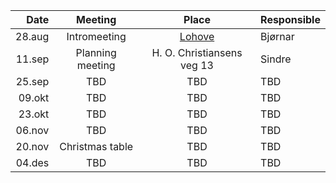 |   Date |     Meeting      |                         Place                       | Responsible |
| -----: | :--------------: | :-------------------------------------------------: | :---------- |
| 28.aug |   Intromeeting   | [Lohove](https://maps.app.goo.gl/SRm4eoELUiJ5PFeK8) | Bjørnar     |
| 11.sep | Planning meeting |            H. O. Christiansens veg 13               | Sindre      |
| 25.sep |       TBD        |                          TBD                        | TBD         |
| 09.okt |       TBD        |                          TBD                        | TBD         |
| 23.okt |       TBD        |                          TBD                        | TBD         |
| 06.nov |       TBD        |                          TBD                        | TBD         |
| 20.nov | Christmas table  |                          TBD                        | TBD         |
| 04.des |       TBD        |                          TBD                        | TBD         |
